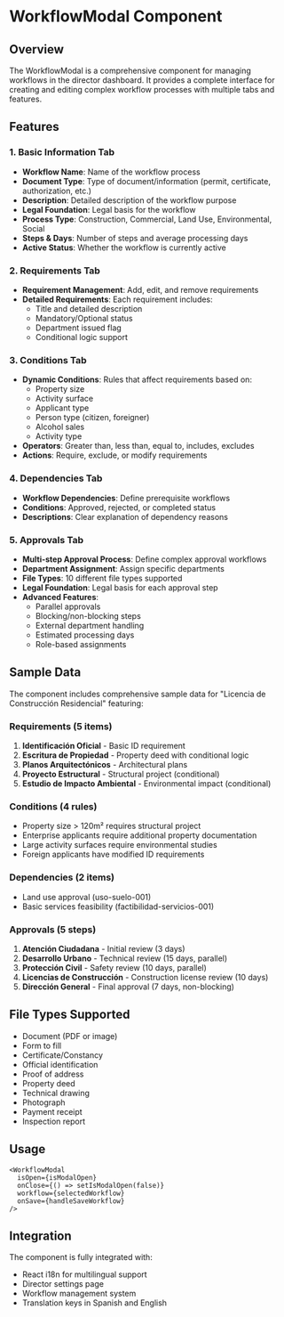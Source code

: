 # WorkflowModal Component

## Overview

The WorkflowModal is a comprehensive component for managing workflows in the director dashboard. It provides a complete interface for creating and editing complex workflow processes with multiple tabs and features.

## Features

### 1. Basic Information Tab

- **Workflow Name**: Name of the workflow process
- **Document Type**: Type of document/information (permit, certificate, authorization, etc.)
- **Description**: Detailed description of the workflow purpose
- **Legal Foundation**: Legal basis for the workflow
- **Process Type**: Construction, Commercial, Land Use, Environmental, Social
- **Steps & Days**: Number of steps and average processing days
- **Active Status**: Whether the workflow is currently active

### 2. Requirements Tab

- **Requirement Management**: Add, edit, and remove requirements
- **Detailed Requirements**: Each requirement includes:
  - Title and detailed description
  - Mandatory/Optional status
  - Department issued flag
  - Conditional logic support

### 3. Conditions Tab

- **Dynamic Conditions**: Rules that affect requirements based on:
  - Property size
  - Activity surface
  - Applicant type
  - Person type (citizen, foreigner)
  - Alcohol sales
  - Activity type
- **Operators**: Greater than, less than, equal to, includes, excludes
- **Actions**: Require, exclude, or modify requirements

### 4. Dependencies Tab

- **Workflow Dependencies**: Define prerequisite workflows
- **Conditions**: Approved, rejected, or completed status
- **Descriptions**: Clear explanation of dependency reasons

### 5. Approvals Tab

- **Multi-step Approval Process**: Define complex approval workflows
- **Department Assignment**: Assign specific departments
- **File Types**: 10 different file types supported
- **Legal Foundation**: Legal basis for each approval step
- **Advanced Features**:
  - Parallel approvals
  - Blocking/non-blocking steps
  - External department handling
  - Estimated processing days
  - Role-based assignments

## Sample Data

The component includes comprehensive sample data for "Licencia de Construcción Residencial" featuring:

### Requirements (5 items)

1. **Identificación Oficial** - Basic ID requirement
2. **Escritura de Propiedad** - Property deed with conditional logic
3. **Planos Arquitectónicos** - Architectural plans
4. **Proyecto Estructural** - Structural project (conditional)
5. **Estudio de Impacto Ambiental** - Environmental impact (conditional)

### Conditions (4 rules)

- Property size > 120m² requires structural project
- Enterprise applicants require additional property documentation
- Large activity surfaces require environmental studies
- Foreign applicants have modified ID requirements

### Dependencies (2 items)

- Land use approval (uso-suelo-001)
- Basic services feasibility (factibilidad-servicios-001)

### Approvals (5 steps)

1. **Atención Ciudadana** - Initial review (3 days)
2. **Desarrollo Urbano** - Technical review (15 days, parallel)
3. **Protección Civil** - Safety review (10 days, parallel)
4. **Licencias de Construcción** - Construction license review (10 days)
5. **Dirección General** - Final approval (7 days, non-blocking)

## File Types Supported

- Document (PDF or image)
- Form to fill
- Certificate/Constancy
- Official identification
- Proof of address
- Property deed
- Technical drawing
- Photograph
- Payment receipt
- Inspection report

## Usage

```tsx
<WorkflowModal
  isOpen={isModalOpen}
  onClose={() => setIsModalOpen(false)}
  workflow={selectedWorkflow}
  onSave={handleSaveWorkflow}
/>
```

## Integration

The component is fully integrated with:

- React i18n for multilingual support
- Director settings page
- Workflow management system
- Translation keys in Spanish and English
